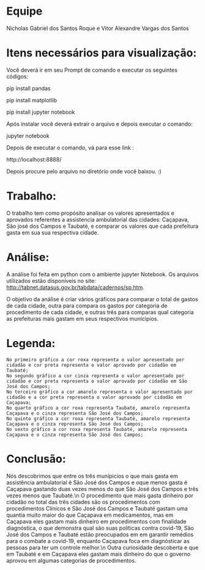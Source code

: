 # Equipe

Nicholas Gabriel dos Santos Roque e Vitor Alexandre Vargas dos Santos

# Itens necessários para visualização:

Você deverá ir em seu Prompt de comando e executar os seguintes códigos:

pip install pandas

pip install matplotlib

pip install jupyter notebook

Após instalar você deverá extrair o arquivo e depois executar o comando:

jupyter notebook

Depois de executar o comando, vá para esse link : 

http://localhost:8888/

Depois procure pelo arquivo no diretório onde você baixou. :)

# Trabalho:

O trabalho tem como propósito analisar os valores apresentados e aprovados referentes a assistencia ambulatorial das cidades: Caçapava, São josé dos Campos e Taubaté, e comparar os valores que cada prefeitura gasta em sua sua respectiva cidade.

# Análise:

A análise foi feita em python com o ambiente jupyter Notebook. Os arquivos utilizados estão disponíveis no site: http://tabnet.datasus.gov.br/tabdata/cadernos/sp.htm.

O objetivo da análise é criar vários gráficos para comparar o total de gastos de cada cidade, outra para compara os gastos por categoria de procedimento de cada cidade, e outras três para comparas qual categoria as prefeituras mais gastam em seus respectivos munícipios.

# Legenda: 

    No primeiro gráfico a cor roxa representa o valor apresentado por cidadão e cor preta representa o valor aprovado por cidadão em Taubaté;
    No segundo gráfico a cor cinza representa o valor apresentado por cidadão e cor preta representa o valor aprovado por cidadão em São José dos Campos;
    No terceiro gráfico a cor amarelo representa o valor apresentado por cidadão e a cor preta representa o valor aprovado por cidadão em Caçapava;
    No quarto gráfico a cor roxa representa Taubaté, amarelo representa Caçapava e o cinza representa São José dos Campos;
    No quinto gráfico a cor roxa representa Taubaté, amarelo representa Caçapava e o cinza representa São José dos Campos;
    No sexto gráfico a cor roxa representa Taubaté, amarelo representa Caçapava e o cinza representa São José dos Campos;

# Conclusão:

   Nós descobrimos que entre os três munípicios o que mais gasta em assistência ambulatorial é São José dos Campos e oque menos gasta é Caçapava gastando duas vezes menos do que São José dos Campos e três vezes menos que Taubaté.\n
   O procedimento que mais gasta dinheiro por cidadão no total das três cidades são os procedimentos com procedimentos Clínicos e São José dos Campos e Taubaté gastam uma quantia muito maior do que Caçapava em medicamentos, mas em Caçapava eles gastam mais dinheiro em procedimentos com finalidade diagnóstica, o que demonstra qual são suas políticas contra covid-19, São José dos Campos e Taubaté estão preocupados em em garantir remédios para o combate a covid-19, enquanto Caçapava foca em diagnósticar as pessoas para ter um controle melhor.\n
  Outra curiosidade descoberta e que em Taubaté e em Caçapava eles gastam mais dinheiro do que o governo aprovou em algumas categorias de procedimentos. 
